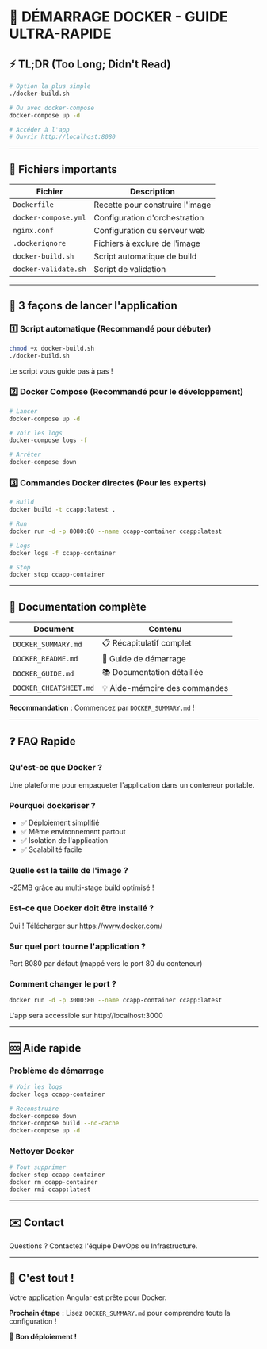# 🐳 DÉMARRAGE DOCKER - GUIDE ULTRA-RAPIDE

## ⚡ TL;DR (Too Long; Didn't Read)

```bash
# Option la plus simple
./docker-build.sh

# Ou avec docker-compose
docker-compose up -d

# Accéder à l'app
# Ouvrir http://localhost:8080
```

---

## 📁 Fichiers importants

| Fichier | Description |
|---------|-------------|
| `Dockerfile` | Recette pour construire l'image |
| `docker-compose.yml` | Configuration d'orchestration |
| `nginx.conf` | Configuration du serveur web |
| `.dockerignore` | Fichiers à exclure de l'image |
| `docker-build.sh` | Script automatique de build |
| `docker-validate.sh` | Script de validation |

---

## 🎯 3 façons de lancer l'application

### 1️⃣ Script automatique (Recommandé pour débuter)

```bash
chmod +x docker-build.sh
./docker-build.sh
```

Le script vous guide pas à pas !

### 2️⃣ Docker Compose (Recommandé pour le développement)

```bash
# Lancer
docker-compose up -d

# Voir les logs
docker-compose logs -f

# Arrêter
docker-compose down
```

### 3️⃣ Commandes Docker directes (Pour les experts)

```bash
# Build
docker build -t ccapp:latest .

# Run
docker run -d -p 8080:80 --name ccapp-container ccapp:latest

# Logs
docker logs -f ccapp-container

# Stop
docker stop ccapp-container
```

---

## 📖 Documentation complète

| Document | Contenu |
|----------|---------|
| `DOCKER_SUMMARY.md` | 📋 Récapitulatif complet |
| `DOCKER_README.md` | 📝 Guide de démarrage |
| `DOCKER_GUIDE.md` | 📚 Documentation détaillée |
| `DOCKER_CHEATSHEET.md` | 💡 Aide-mémoire des commandes |

**Recommandation** : Commencez par `DOCKER_SUMMARY.md` !

---

## ❓ FAQ Rapide

### Qu'est-ce que Docker ?
Une plateforme pour empaqueter l'application dans un conteneur portable.

### Pourquoi dockeriser ?
- ✅ Déploiement simplifié
- ✅ Même environnement partout
- ✅ Isolation de l'application
- ✅ Scalabilité facile

### Quelle est la taille de l'image ?
~25MB grâce au multi-stage build optimisé !

### Est-ce que Docker doit être installé ?
Oui ! Télécharger sur https://www.docker.com/

### Sur quel port tourne l'application ?
Port 8080 par défaut (mappé vers le port 80 du conteneur)

### Comment changer le port ?
```bash
docker run -d -p 3000:80 --name ccapp-container ccapp:latest
```
L'app sera accessible sur http://localhost:3000

---

## 🆘 Aide rapide

### Problème de démarrage
```bash
# Voir les logs
docker logs ccapp-container

# Reconstruire
docker-compose down
docker-compose build --no-cache
docker-compose up -d
```

### Nettoyer Docker
```bash
# Tout supprimer
docker stop ccapp-container
docker rm ccapp-container
docker rmi ccapp:latest
```

---

## ✉️ Contact

Questions ? Contactez l'équipe DevOps ou Infrastructure.

---

## 🎉 C'est tout !

Votre application Angular est prête pour Docker.

**Prochain étape** : Lisez `DOCKER_SUMMARY.md` pour comprendre toute la configuration !

🚀 **Bon déploiement !**
